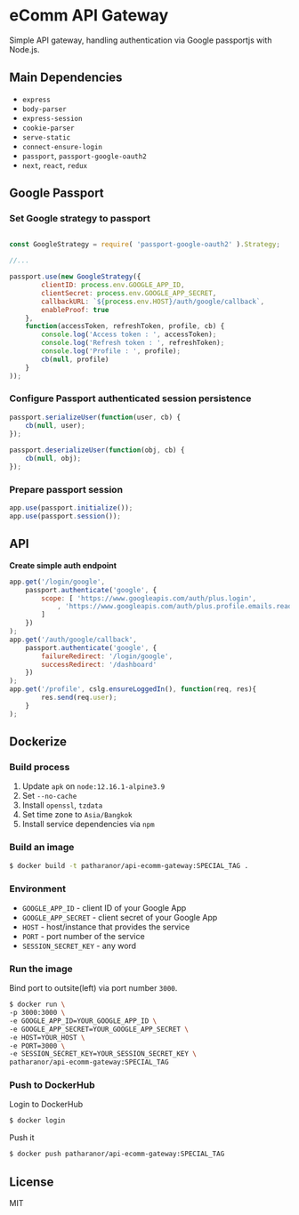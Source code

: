 # **eComm API Gateway**

Simple API gateway, handling authentication via Google passportjs with Node.js.

## **Main Dependencies**

 - `express`
 - `body-parser`
 - `express-session`
 - `cookie-parser`
 - `serve-static`
 - `connect-ensure-login`
 - `passport`, `passport-google-oauth2`
 - `next`, `react`, `redux`

## **Google Passport**

### **Set Google strategy to passport**

```js

const GoogleStrategy = require( 'passport-google-oauth2' ).Strategy;

//...

passport.use(new GoogleStrategy({
        clientID: process.env.GOOGLE_APP_ID,
        clientSecret: process.env.GOOGLE_APP_SECRET,
        callbackURL: `${process.env.HOST}/auth/google/callback`, 
        enableProof: true
    },
    function(accessToken, refreshToken, profile, cb) {
        console.log('Access token : ', accessToken);
        console.log('Refresh token : ', refreshToken);
        console.log('Profile : ', profile);
        cb(null, profile)
    }
));
```

### **Configure Passport authenticated session persistence**

```js
passport.serializeUser(function(user, cb) {
    cb(null, user);
});
  
passport.deserializeUser(function(obj, cb) {
    cb(null, obj);
});
```

### **Prepare passport session**

```js
app.use(passport.initialize());
app.use(passport.session());
```

## **API**

**Create simple auth endpoint**

```js
app.get('/login/google', 
    passport.authenticate('google', { 
        scope: [ 'https://www.googleapis.com/auth/plus.login',
            , 'https://www.googleapis.com/auth/plus.profile.emails.read' 
        ]
    })
);
app.get('/auth/google/callback',
    passport.authenticate('google', { 
        failureRedirect: '/login/google',
        successRedirect: '/dashboard'
    })
);
app.get('/profile', cslg.ensureLoggedIn(), function(req, res){
        res.send(req.user);
    }
);
```

## **Dockerize**

### **Build process** 

 1. Update `apk` on `node:12.16.1-alpine3.9`
 2. Set `--no-cache` 
 3. Install `openssl`, `tzdata`
 4. Set time zone to `Asia/Bangkok`
 5. Install service dependencies via `npm` 

### **Build an image**

```bash
$ docker build -t patharanor/api-ecomm-gateway:SPECIAL_TAG .
```
### **Environment**

 - `GOOGLE_APP_ID` - client ID of your Google App
 - `GOOGLE_APP_SECRET` - client secret of your Google App
 - `HOST` - host/instance that provides the service
 - `PORT` - port number of the service
 - `SESSION_SECRET_KEY` - any word

### **Run the image**

Bind port to outsite(left) via port number `3000`.

```bash
$ docker run \
-p 3000:3000 \
-e GOOGLE_APP_ID=YOUR_GOOGLE_APP_ID \
-e GOOGLE_APP_SECRET=YOUR_GOOGLE_APP_SECRET \
-e HOST=YOUR_HOST \
-e PORT=3000 \
-e SESSION_SECRET_KEY=YOUR_SESSION_SECRET_KEY \
patharanor/api-ecomm-gateway:SPECIAL_TAG
```

### **Push to DockerHub**

Login to DockerHub

```bash
$ docker login
```

Push it
```bash
$ docker push patharanor/api-ecomm-gateway:SPECIAL_TAG
```

## **License**

MIT